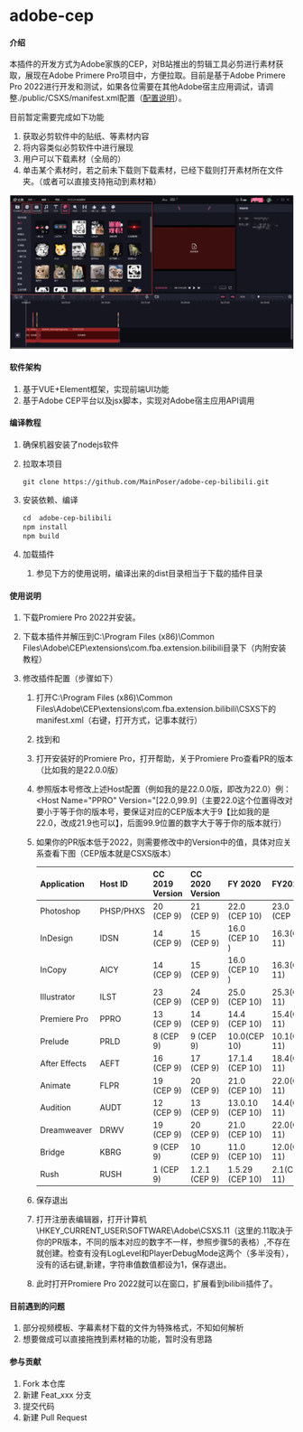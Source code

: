 # adobe-cep

#### 介绍

本插件的开发方式为Adobe家族的CEP，对B站推出的剪辑工具必剪进行素材获取，展现在Adobe Primere Pro项目中，方便拉取。目前是基于Adobe Primere Pro
2022进行开发和测试，如果各位需要在其他Adobe宿主应用调试，请调整./public/CSXS/manifest.xml配置（[配置说明](http://blog.nullice.com/%E6%8A%80%E6%9C%AF/CEP-%E5%BC%80%E5%8F%91%E6%95%99%E7%A8%8B/%E6%8A%80%E6%9C%AF-CEP-%E5%BC%80%E5%8F%91%E6%95%99%E7%A8%8B-Adobe-CEP-%E6%89%A9%E5%B1%95%E5%BC%80%E5%8F%91%E6%95%99%E7%A8%8B-%E3%80%8C-1-%E3%80%8DHello-World/)）。

目前暂定需要完成如下功能

1. 获取必剪软件中的贴纸、等素材内容
2. 将内容类似必剪软件中进行展现
3. 用户可以下载素材（全局的）
4. 单击某个素材时，若之前未下载则下载素材，已经下载则打开素材所在文件夹。（或者可以直接支持拖动到素材箱）

![image-20220409193719214](images/image-20220409193719214.png)

#### 软件架构

1. 基于VUE+Element框架，实现前端UI功能
2. 基于Adobe CEP平台以及jsx脚本，实现对Adobe宿主应用API调用

#### 编译教程

1. 确保机器安装了nodejs软件
2. 拉取本项目

   ```shell
   git clone https://github.com/MainPoser/adobe-cep-bilibili.git
   ```
3. 安装依赖、编译

   ```shell
   cd  adobe-cep-bilibili
   npm install
   npm build
   ```
4. 加载插件
   1. 参见下方的使用说明，编译出来的dist目录相当于下载的插件目录
#### 使用说明

1. 下载Promiere Pro 2022并安装。

2. 下载本插件并解压到C:\Program Files (x86)\Common Files\Adobe\CEP\extensions\com.fba.extension.bilibili目录下（内附安装教程）

3. 修改插件配置（步骤如下）

   1. 打开C:\Program Files (x86)\Common Files\Adobe\CEP\extensions\com.fba.extension.bilibili\CSXS下的manifest.xml（右键，打开方式，记事本就行）

   2. 找到<Host Name="PPRO" Version="[22.0,99.9]" />和<RequiredRuntime Name="CSXS" Version="11.0"/>

   3. 打开安装好的Promiere Pro，打开帮助，关于Promiere Pro查看PR的版本（比如我的是22.0.0版）

   4. 参照版本号修改上述Host配置（例如我的是22.0.0版，即改为22.0）例：<Host Name="PPRO" Version="[22.0,99.9]（主要22.0这个位置得改对要小于等于你的版本号，要保证对应的CEP版本大于9【比如我的是22.0，改成21.9也可以】，后面99.9位置的数字大于等于你的版本就行）

   5. 如果你的PR版本低于2022，则需要修改<RequiredRuntime Name="CSXS" Version="11.0"/>中的Version中的值，具体对应关系查看下图（CEP版本就是CSXS版本）

      | Application   | Host ID   | CC 2019 Version | CC 2020 Version | FY 2020          | FY2021        |
      | ------------- | --------- | --------------- | --------------- | ---------------- | ------------- |
      | Photoshop     | PHSP/PHXS | 20 (CEP 9)      | 21 (CEP 9)      | 22.0 (CEP 10)    | 23.0 (CEP 11) |
      | InDesign      | IDSN      | 14 (CEP 9)      | 15 (CEP 9)      | 16.0 (CEP 10 )   | 16.3(CEP 11)  |
      | InCopy        | AICY      | 14 (CEP 9)      | 15 (CEP 9)      | 16.0 (CEP 10 )   | 16.3(CEP 11)  |
      | Illustrator   | ILST      | 23 (CEP 9)      | 24 (CEP 9)      | 25.0 (CEP 10)    | 25.3(CEP 11)  |
      | Premiere Pro  | PPRO      | 13 (CEP 9)      | 14 (CEP 9)      | 14.4 (CEP 10)    | 15.4(CEP 11)  |
      | Prelude       | PRLD      | 8 (CEP 9)       | 9 (CEP 9)       | 10.0(CEP 10)     | 10.1(CEP 11)  |
      | After Effects | AEFT      | 16 (CEP 9)      | 17 (CEP 9)      | 17.1.4 (CEP 10)  | 18.4(CEP 11)  |
      | Animate       | FLPR      | 19 (CEP 9)      | 20 (CEP 9)      | 21.0 (CEP 10)    | 22.0(CEP 11)  |
      | Audition      | AUDT      | 12 (CEP 9)      | 13 (CEP 9)      | 13.0.10 (CEP 10) | 14.4(CEP 11)  |
      | Dreamweaver   | DRWV      | 19 (CEP 9)      | 20 (CEP 9)      | 21.0 (CEP 10)    | 22.0(CEP 11)  |
      | Bridge        | KBRG      | 9 (CEP 9)       | 10 (CEP 9)      | 11.0 (CEP 10)    | 12.0(CEP 11)  |
      | Rush          | RUSH      | 1 (CEP 9)       | 1.2.1 (CEP 9)   | 1.5.29 (CEP 10)  | 2.1(CEP 11)   |

   6. 保存退出

   7. 打开注册表编辑器，打开计算机\HKEY_CURRENT_USER\SOFTWARE\Adobe\CSXS.11（这里的.11取决于你的PR版本，不同的版本对应的数字不一样，参照步骤5的表格）,不存在就创建。检查有没有LogLevel和PlayerDebugMode这两个（多半没有），没有的话右键,新建，字符串值数值都设为1，保存退出。

   8. 此时打开Promiere Pro 2022就可以在窗口，扩展看到bilibili插件了。

#### 目前遇到的问题

1. 部分视频模板、字幕素材下载的文件为特殊格式，不知如何解析
2. 想要做成可以直接拖拽到素材箱的功能，暂时没有思路

#### 参与贡献

1. Fork 本仓库
2. 新建 Feat_xxx 分支
3. 提交代码
4. 新建 Pull Request
